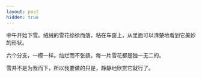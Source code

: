 ```yaml
---
layout: post
hidden: true
---
```

中午开始下雪。绒绒的雪花徐徐而落，粘在车窗上，从里面可以清楚地看到它美妙的形状。

六个分支，一模一样。灿烂而不张扬。每一片雪花都是独一无二的。

雪并不是为我而下，所以我要做的只是，静静地欣赏它就行了。